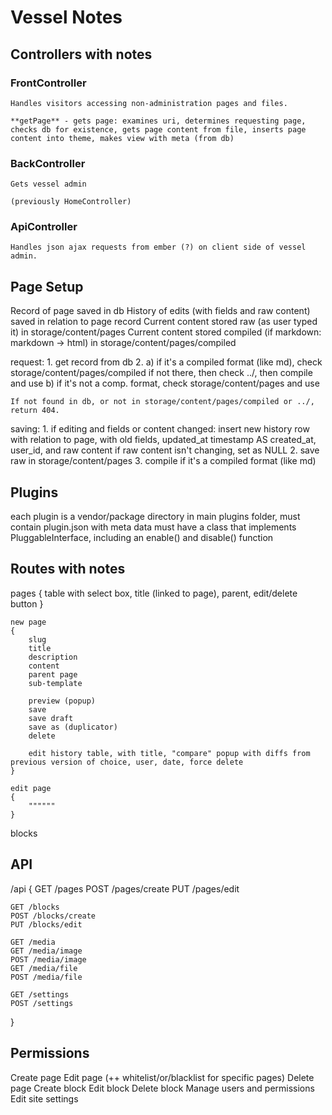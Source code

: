 # Vessel Notes

## Controllers with notes

### FrontController

	Handles visitors accessing non-administration pages and files.

	**getPage** - gets page: examines uri, determines requesting page, checks db for existence, gets page content from file, inserts page content into theme, makes view with meta (from db)

### BackController

	Gets vessel admin

	(previously HomeController)

### ApiController

	Handles json ajax requests from ember (?) on client side of vessel admin.

## Page Setup

Record of page saved in db
History of edits (with fields and raw content) saved in relation to page record
Current content stored raw (as user typed it) in storage/content/pages
Current content stored compiled (if markdown: markdown -> html) in storage/content/pages/compiled

request:
	1. get record from db
	2. 	a) if it's a compiled format (like md), check storage/content/pages/compiled
			if not there, then check ../, then compile and use
		b) if it's not a comp. format, check storage/content/pages and use
	
	If not found in db, or not in storage/content/pages/compiled or ../, return 404.

saving:
	1. if editing and fields or content changed:
		insert new history row with relation to page, with old fields, updated_at timestamp AS created_at, user_id, and raw content
			if raw content isn't changing, set as NULL
	2. save raw in storage/content/pages
	3. compile if it's a compiled format (like md)

## Plugins

each plugin is a vendor/package directory in main plugins folder, must contain plugin.json with meta data
must have a class that implements PluggableInterface, including an enable() and disable() function 

## Routes with notes

pages
{
	table with select box, title (linked to page), parent, edit/delete button
}

	new page
	{
		slug
		title
		description
		content
		parent page
		sub-template
		
		preview (popup)
		save
		save draft
		save as (duplicator)
		delete

		edit history table, with title, "compare" popup with diffs from previous version of choice, user, date, force delete
	}

	edit page
	{
		""""""
	}

blocks

## API

/api
{
	GET /pages
	POST /pages/create
	PUT /pages/edit

	GET /blocks
	POST /blocks/create
	PUT /blocks/edit
	
	GET /media
	GET /media/image
	POST /media/image
	GET /media/file
	POST /media/file

	GET /settings
	POST /settings
}

## Permissions

Create page
Edit page (++ whitelist/or/blacklist for specific pages)
Delete page
Create block
Edit block
Delete block
Manage users and permissions
Edit site settings